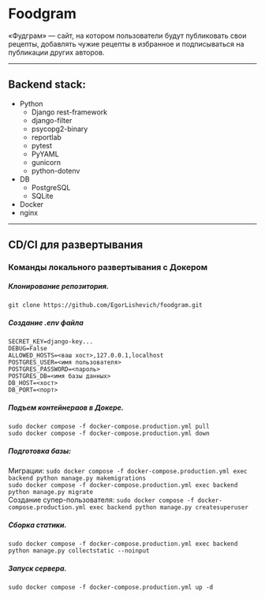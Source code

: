 # Foodgram
«Фудграм» — сайт, на котором пользователи будут публиковать свои рецепты, добавлять чужие рецепты в избранное и подписываться на публикации других авторов.

---
## Backend stack:
- Python
	- Django rest-framework
	- django-filter
	- psycopg2-binary
	- reportlab
	- pytest
	- PyYAML
	- gunicorn
	- python-dotenv
- DB
	- PostgreSQL
	- SQLite
- Docker
- nginx


---
## CD/CI для развертывания

### Команды локального развертывания с Докером 
##### Клонирование репозитория.
`git clone https://github.com/EgorLishevich/foodgram.git`
##### Создание .env файла
`SECRET_KEY=django-key...`\
`DEBUG=False`\
`ALLOWED_HOSTS=<ваш хост>,127.0.0.1,localhost`\
`POSTGRES_USER=<имя пользователя>`\
`POSTGRES_PASSWORD=<пароль>`\
`POSTGRES_DB=<имя базы данных>`\
`DB_HOST=<хост>`\
`DB_PORT=<порт>`
##### Подъем контейнераов в Докере.
`sudo docker compose -f docker-compose.production.yml pull`\
`sudo docker compose -f docker-compose.production.yml down`
##### Подготовка базы:
Миграции:
`sudo docker compose -f docker-compose.production.yml exec backend python manage.py makemigrations`\
`sudo docker compose -f docker-compose.production.yml exec backend python manage.py migrate`\
Создание супер-пользователя:
`sudo docker compose -f docker-compose.production.yml exec backend python manage.py createsuperuser`
##### Сборка статики.
`sudo docker compose -f docker-compose.production.yml exec backend python manage.py collectstatic --noinput`
##### Запуск сервера.

`sudo docker compose -f docker-compose.production.yml up -d`